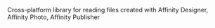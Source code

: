 Cross-platform library for reading files created with Affinity Designer, Affinity Photo, Affinity Publisher


